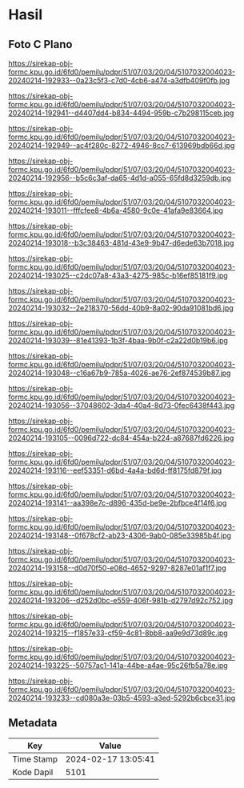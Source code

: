 # Hasil

## Foto C Plano

https://sirekap-obj-formc.kpu.go.id/6fd0/pemilu/pdpr/51/07/03/20/04/5107032004023-20240214-192933--0a23c5f3-c7d0-4cb6-a474-a3dfb409f0fb.jpg

https://sirekap-obj-formc.kpu.go.id/6fd0/pemilu/pdpr/51/07/03/20/04/5107032004023-20240214-192941--d4407dd4-b834-4494-959b-c7b298115ceb.jpg

https://sirekap-obj-formc.kpu.go.id/6fd0/pemilu/pdpr/51/07/03/20/04/5107032004023-20240214-192949--ac4f280c-8272-4946-8cc7-613969bdb66d.jpg

https://sirekap-obj-formc.kpu.go.id/6fd0/pemilu/pdpr/51/07/03/20/04/5107032004023-20240214-192956--b5c6c3af-da65-4d1d-a055-65fd8d3259db.jpg

https://sirekap-obj-formc.kpu.go.id/6fd0/pemilu/pdpr/51/07/03/20/04/5107032004023-20240214-193011--fffcfee8-4b6a-4580-9c0e-41afa9e83664.jpg

https://sirekap-obj-formc.kpu.go.id/6fd0/pemilu/pdpr/51/07/03/20/04/5107032004023-20240214-193018--b3c38463-481d-43e9-9b47-d6ede63b7018.jpg

https://sirekap-obj-formc.kpu.go.id/6fd0/pemilu/pdpr/51/07/03/20/04/5107032004023-20240214-193025--c2dc07a8-43a3-4275-985c-b16ef85181f9.jpg

https://sirekap-obj-formc.kpu.go.id/6fd0/pemilu/pdpr/51/07/03/20/04/5107032004023-20240214-193032--2e218370-56dd-40b9-8a02-90da91081bd6.jpg

https://sirekap-obj-formc.kpu.go.id/6fd0/pemilu/pdpr/51/07/03/20/04/5107032004023-20240214-193039--81e41393-1b3f-4baa-9b0f-c2a22d0b19b6.jpg

https://sirekap-obj-formc.kpu.go.id/6fd0/pemilu/pdpr/51/07/03/20/04/5107032004023-20240214-193048--c16a67b9-785a-4026-ae76-2ef874539b87.jpg

https://sirekap-obj-formc.kpu.go.id/6fd0/pemilu/pdpr/51/07/03/20/04/5107032004023-20240214-193056--37048602-3da4-40a4-8d73-0fec6438f443.jpg

https://sirekap-obj-formc.kpu.go.id/6fd0/pemilu/pdpr/51/07/03/20/04/5107032004023-20240214-193105--0096d722-dc84-454a-b224-a87687fd6226.jpg

https://sirekap-obj-formc.kpu.go.id/6fd0/pemilu/pdpr/51/07/03/20/04/5107032004023-20240214-193116--eef53351-d6bd-4a4a-bd6d-ff8175fd879f.jpg

https://sirekap-obj-formc.kpu.go.id/6fd0/pemilu/pdpr/51/07/03/20/04/5107032004023-20240214-193141--aa398e7c-d896-435d-be9e-2bfbce4f14f6.jpg

https://sirekap-obj-formc.kpu.go.id/6fd0/pemilu/pdpr/51/07/03/20/04/5107032004023-20240214-193148--0f678cf2-ab23-4306-9ab0-085e33985b4f.jpg

https://sirekap-obj-formc.kpu.go.id/6fd0/pemilu/pdpr/51/07/03/20/04/5107032004023-20240214-193158--d0d70f50-e08d-4652-9297-8287e01af1f7.jpg

https://sirekap-obj-formc.kpu.go.id/6fd0/pemilu/pdpr/51/07/03/20/04/5107032004023-20240214-193206--d252d0bc-e559-406f-981b-d2797d92c752.jpg

https://sirekap-obj-formc.kpu.go.id/6fd0/pemilu/pdpr/51/07/03/20/04/5107032004023-20240214-193215--f1857e33-cf59-4c81-8bb8-aa9e9d73d89c.jpg

https://sirekap-obj-formc.kpu.go.id/6fd0/pemilu/pdpr/51/07/03/20/04/5107032004023-20240214-193225--50757ac1-141a-44be-a4ae-95c26fb5a78e.jpg

https://sirekap-obj-formc.kpu.go.id/6fd0/pemilu/pdpr/51/07/03/20/04/5107032004023-20240214-193233--cd080a3e-03b5-4593-a3ed-5292b6cbce31.jpg


## Metadata

| Key        | Value               |
| ---------- | ------------------- |
| Time Stamp | 2024-02-17 13:05:41 |
| Kode Dapil | 5101                |



